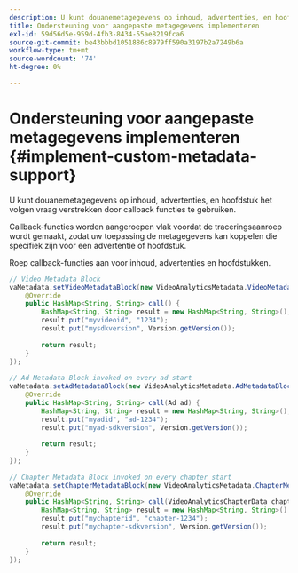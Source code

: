 ```yaml
---
description: U kunt douanemetagegevens op inhoud, advertenties, en hoofdstuk het volgen vraag verstrekken door callback functies te gebruiken.
title: Ondersteuning voor aangepaste metagegevens implementeren
exl-id: 59d56d5e-959d-4fb3-8434-55ae8219fca6
source-git-commit: be43bbbd1051886c8979ff590a3197b2a7249b6a
workflow-type: tm+mt
source-wordcount: '74'
ht-degree: 0%

---
```


# Ondersteuning voor aangepaste metagegevens implementeren {#implement-custom-metadata-support}

U kunt douanemetagegevens op inhoud, advertenties, en hoofdstuk het volgen vraag verstrekken door callback functies te gebruiken.

Callback-functies worden aangeroepen vlak voordat de traceringsaanroep wordt gemaakt, zodat uw toepassing de metagegevens kan koppelen die specifiek zijn voor een advertentie of hoofdstuk.

Roep callback-functies aan voor inhoud, advertenties en hoofdstukken.

```java
// Video Metadata Block 
vaMetadata.setVideoMetadataBlock(new VideoAnalyticsMetadata.VideoMetadataBlock() { 
    @Override 
    public HashMap<String, String> call() { 
        HashMap<String, String> result = new HashMap<String, String>(); 
        result.put("myvideoid", "1234"); 
        result.put("mysdkversion", Version.getVersion()); 
  
        return result; 
    } 
}); 
  
// Ad Metadata Block invoked on every ad start 
vaMetadata.setAdMetadataBlock(new VideoAnalyticsMetadata.AdMetadataBlock() { 
    @Override 
    public HashMap<String, String> call(Ad ad) { 
        HashMap<String, String> result = new HashMap<String, String>(); 
        result.put("myadid", "ad-1234"); 
        result.put("myad-sdkversion", Version.getVersion()); 
  
        return result; 
    } 
}); 
  
// Chapter Metadata Block invoked on every chapter start 
vaMetadata.setChapterMetadataBlock(new VideoAnalyticsMetadata.ChapterMetadataBlock() { 
    @Override 
    public HashMap<String, String> call(VideoAnalyticsChapterData chapter) { 
        HashMap<String, String> result = new HashMap<String, String>(); 
        result.put("mychapterid", "chapter-1234"); 
        result.put("mychapter-sdkversion", Version.getVersion()); 
  
        return result; 
    } 
});
```
